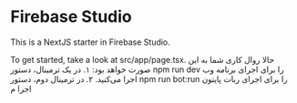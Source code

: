 # Firebase Studio

This is a NextJS starter in Firebase Studio.

To get started, take a look at src/app/page.tsx.
حالا روال کاری شما به این صورت خواهد بود: ۱. در یک ترمینال، دستور npm run dev را برای اجرای برنامه وب اجرا می‌کنید. ۲. در ترمینال دوم، دستور npm run bot:run را برای اجرای ربات پایتون اجرا م
